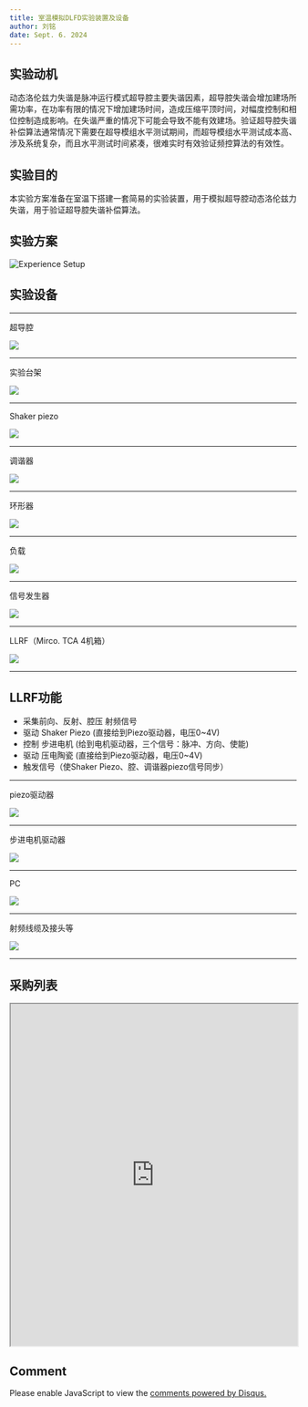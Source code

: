 ```yaml
---
title: 室温模拟DLFD实验装置及设备
author: 刘铭
date: Sept. 6. 2024
---
```


## 实验动机

动态洛伦兹力失谐是脉冲运行模式超导腔主要失谐因素，超导腔失谐会增加建场所需功率，在功率有限的情况下增加建场时间，造成压缩平顶时间，对幅度控制和相位控制造成影响。在失谐严重的情况下可能会导致不能有效建场。验证超导腔失谐补偿算法通常情况下需要在超导模组水平测试期间，而超导模组水平测试成本高、涉及系统复杂，而且水平测试时间紧凑，很难实时有效验证频控算法的有效性。

## 实验目的

本实验方案准备在室温下搭建一套简易的实验装置，用于模拟超导腔动态洛伦兹力失谐，用于验证超导腔失谐补偿算法。

## 实验方案

![Experience Setup](./ExperienceSetup.svg)

## 实验设备


----

超导腔

![](./SpokeCavity.PNG)

----

实验台架

![](./TestBench.jpg)

----

Shaker piezo

![](./ShakerPiezo.jpg)

----

调谐器

![](./SimplifiedTuner.PNG)

----

环形器

![](./Circular.jpg)

----

负载

![](./PE6140.jpg)

----

信号发生器

![](./SignalGenerator.jpg)

----

LLRF（Mirco. TCA 4机箱）

![](./LLRF.jpg)

----

## LLRF功能
- 采集前向、反射、腔压 射频信号
- 驱动 Shaker Piezo (直接给到Piezo驱动器，电压0~4V)
- 控制 步进电机 (给到电机驱动器，三个信号：脉冲、方向、使能)
- 驱动 压电陶瓷 (直接给到Piezo驱动器，电压0~4V)
- 触发信号（使Shaker Piezo、腔、调谐器piezo信号同步）

----


piezo驱动器

![](./PiezoDriver.webp)

----

步进电机驱动器

![](./MotorDriver.webp)

----

PC

![](./EPICS.jpg)

----


射频线缆及接头等

![](./Lines.jpg)

----

## 采购列表

<iframe src="https://shimo.im/file-invite/ZtbqqiaCvcv96Cy332p4ytNQan9a6/" width="100%" height="600px"></iframe>

## Comment


<div id="disqus_thread"></div>
<script>

    var disqus_config = function () {
        // Replace PAGE_URL with your page's canonical URL variable
        this.page.url = "https://iuming.github.io/slides/20240906/SimulatedDLFDatRoomTemperature.html";  
        
        // Replace PAGE_IDENTIFIER with your page's unique identifier variable
        this.page.identifier = BasedEasyTierRemoteDesktopConnect; 
    };
    
    (function() {  // REQUIRED CONFIGURATION VARIABLE: EDIT THE SHORTNAME BELOW
        var d = document, s = d.createElement('script');
        
        // IMPORTANT: Replace EXAMPLE with your forum shortname!
        s.src = 'https://EXAMPLE.disqus.com/embed.js';
        
        s.setAttribute('data-timestamp', +new Date());
        (d.head || d.body).appendChild(s);
    })();
</script>
<noscript>
    Please enable JavaScript to view the 
    <a href="https://disqus.com/?ref_noscript" rel="nofollow">
        comments powered by Disqus.
    </a>
</noscript>